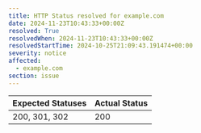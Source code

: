 ```yaml
---
title: HTTP Status resolved for example.com
date: 2024-11-23T10:43:33+00:00Z
resolved: True
resolvedWhen: 2024-11-23T10:43:33+00:00Z
resolvedStartTime: 2024-10-25T21:09:43.191474+00:00
severity: notice
affected:
  - example.com
section: issue
---
```


| Expected Statuses | Actual Status  |
|-------------------|----------------|
| 200, 301, 302 | 200 |
